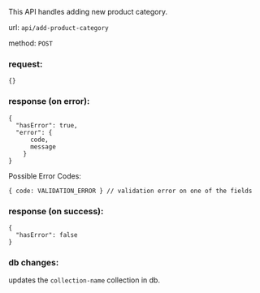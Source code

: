This API handles adding new product category.

url: `api/add-product-category`

method: `POST`

### request: 
```
{}
```

### response (on error):
```
{
  "hasError": true,
  "error": {
      code,
      message
    }
}
```
Possible Error Codes:
```
{ code: VALIDATION_ERROR } // validation error on one of the fields
```

### response (on success):
```
{
  "hasError": false
}
```

### db changes:
updates the `collection-name` collection in db.